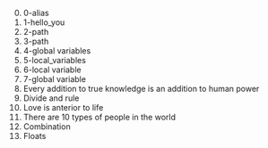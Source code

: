 0. 0-alias
1. 1-hello_you
2. 2-path
3. 3-path
4. 4-global variables
5. 5-local_variables
6. 6-local variable
7. 7-global variable
8. Every addition to true knowledge is an addition to human power
9. Divide and rule
10. Love is anterior to life
11. There are 10 types of people in the world 
12. Combination
13. Floats
